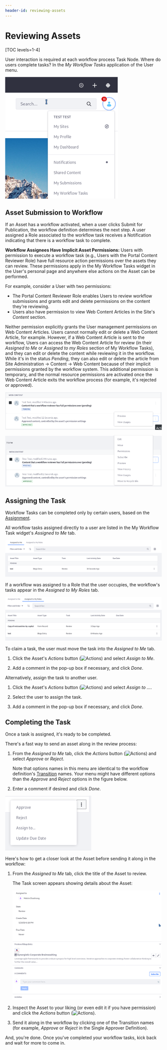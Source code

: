 ```yaml
---
header-id: reviewing-assets
---
```


# Reviewing Assets

[TOC levels=1-4]

User interaction is required at each workflow process Task Node. Where do users
complete tasks? In the *My Workflow Tasks* application of the User menu.

![Figure 1: Users manage workflow tasks from their My Workflow Tasks widget.](../../images/workflow-myworkflow-tasks-menu.png)

## Asset Submission to Workflow

If an Asset has a workflow activated, when a user clicks Submit for
Publication, the workflow definition determines the next step. A user assigned
a Role associated to the workflow task receives a Notification indicating that
there is a workflow task to complete.

**Workflow Assignees Have Implicit Asset Permissions:** Users with permission
to execute a workflow task (e.g., Users with the Portal Content Reviewer Role)
have full resource action permissions over the assets they can review. These
permissions apply in the My Workflow Tasks widget in the User's personal page
and anywhere else actions on the Asset can be performed.

For example, consider a User with two permissions:

- The Portal Content Reviewer Role enables Users to review workflow
    submissions and grants edit and delete permissions on the content they're
    reviewing. 
- Users also have permission to view Web Content Articles in the Site's
    _Content_ section. 

Neither permission explicitly grants the User management permissions on Web
Content Articles. Users cannot normally edit or delete a Web Content Article,
for example. However, if a Web Content Article is sent to the workflow, Users
can access the Web Content Article for review (in their _Assigned to Me_ or
_Assigned to my Roles_ section of My Workflow Tasks), and they can edit or
delete the content while reviewing it in the workflow. While it's in the status
_Pending_, they can also edit or delete the article from Site Administration
&rarr; Content &rarr; Web Content because of their implicit permissions granted
by the workflow system. This additional permission is temporary, and the normal
resource permissions are activated once the Web Content Article exits the
workflow process (for example, it's rejected or approved).

![Figure 2: A User with VIEW permission on Web Content cannot manage Approved Articles.](../../images/workflow-approved-permissions.png)

![Figure 3: A User with access to Web Content in the Workflow can manage Pending Articles.](../../images/workflow-pending-permissions.png)

## Assigning the Task

Workflow Tasks can be completed only by certain users, based on the 
[Assignment](/docs/7-2/reference/-/knowledge_base/r/workflow-task-nodes#assignments).

All workflow tasks assigned directly to a user are listed in the My Workflow
Task widget's *Assigned to Me* tab.

![Figure 4: The assets assigned to a user are listed in *Assigned to Me*.](../../images/workflow-assigned-to-me.png)

If a workflow was assigned to a Role that the user occupies, the workflow's
tasks appear in the *Assigned to My Roles* tab.

![Figure 5: The Assets assigned to Roles are listed in each associated user's *Assigned to My Roles* tab.](../../images/workflow-assigned-to-my-roles.png)

To claim a task, the user must move the task into the *Assigned to Me* tab.

1.  Click the Asset's *Actions* button
    (![Actions](../../images/icon-actions.png)) and select *Assign to Me*.

2.  Add a comment in the pop-up box if necessary, and click *Done*.

Alternatively, assign the task to another user.

1.  Click the Asset's *Actions* button
    (![Actions](../../images/icon-actions.png)) and select *Assign to ...*.

2.  Select the user to assign the task.

3.  Add a comment in the pop-up box if necessary, and click *Done*.

## Completing the Task

Once a task is assigned, it's ready to be completed.

There's a fast way to send an asset along in the review process:

1.  From the *Assigned to Me* tab, click the *Actions* button
    (![Actions](../../images/icon-actions.png)) and select *Approve* or
    *Reject*.

    Note that options names in this menu are identical to the workflow
    definition's
    [Transition](/docs/7-1/tutorials/-/knowledge_base/t/workflow-definition-nodes)
    names. Your menu might have different options than the *Approve* and
    *Reject* options in the figure below.

2.  Enter a comment if desired and click *Done*.

![Figure 6: Complete Tasks right from the *Assigned to Me* list.](../../images/workflow-complete-task.png)

Here's how to get a closer look at the Asset before sending it along in the
workflow:

1.  From the *Assigned to Me* tab, click the title of the Asset to review.

    The Task screen appears showing details about the Asset:

    ![Figure 7: Inspect Assets before completing the Task.](../../images/workflow-task-review.png)

2.  Inspect the Asset to your liking (or even edit it if you have permission)
    and click the *Actions* button
    (![Actions](../../images/icon-actions.png)).

3.  Send it along in the workflow by clicking one of the Transition names (for
    example, *Approve* or *Reject* in the Single Approver Definition).

And, you're done. Once you've completed your workflow tasks, kick back and wait
for more to come in.
